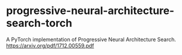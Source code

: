 # progressive-neural-architecture-search-torch
A PyTorch implementation of Progressive Neural Architecture Search. https://arxiv.org/pdf/1712.00559.pdf
